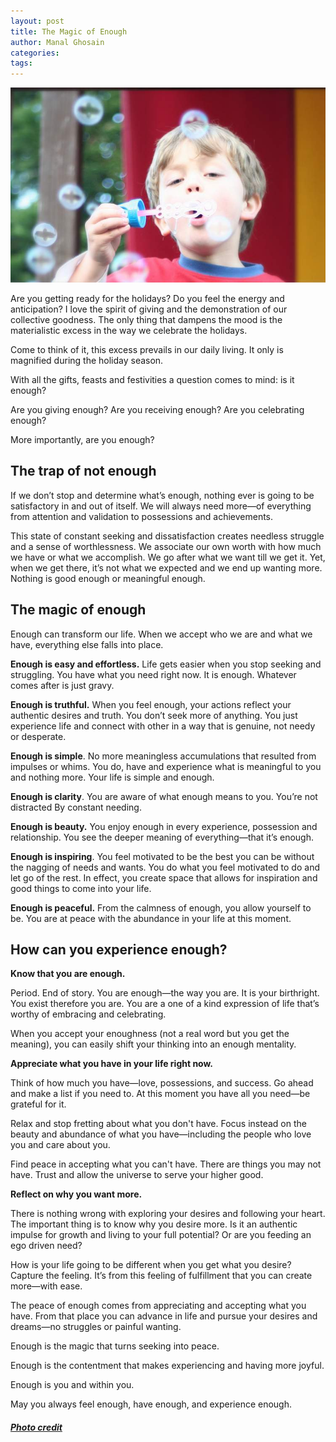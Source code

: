 ```yaml
---
layout: post
title: The Magic of Enough
author: Manal Ghosain
categories:
tags:
---
```


![Soap bubbles](/images/soap-bubbles.jpg)

Are you getting ready for the holidays? Do you feel the energy and anticipation? I love the spirit of giving and the demonstration of our collective goodness. The only thing that dampens the mood is the materialistic excess in the way we celebrate the holidays. 

Come to think of it, this excess prevails in our daily living. It only is magnified during the holiday season. 

With all the gifts, feasts and festivities a question comes to mind: is it enough? 

Are you giving enough? Are you receiving enough? Are you celebrating enough? 

More importantly, are you enough? 

## The trap of not enough

If we don’t stop and determine what’s enough, nothing ever is going to be satisfactory in and out of itself. We will always need more—of everything from attention and validation to possessions and achievements. 

This state of constant seeking and dissatisfaction creates needless struggle and a sense of worthlessness. We associate our own worth with how much we have or what we accomplish. We go after what we want till we get it. Yet, when we get there, it’s not what we expected and we end up wanting more. Nothing is good enough or meaningful enough. 

## The magic of enough

Enough can transform our life. When we accept who we are and what we have, everything else falls into place. 

**Enough is easy and effortless.** Life gets easier when you stop seeking and struggling. You have what you need right now. It is enough. Whatever comes after is just gravy. 

**Enough is truthful.** When you feel enough, your actions reflect your authentic desires and truth. You don’t seek more of anything. You just experience life and connect with other in a way that is genuine, not needy or desperate. 

**Enough is simple**. No more meaningless accumulations that resulted from impulses or whims. You do, have and experience what is meaningful to you and nothing more. Your life is simple and enough. 

**Enough is clarity**. You are aware of what enough means to you. You’re not distracted By constant needing. 

**Enough is beauty.** You enjoy enough in every experience, possession and relationship. You see the deeper meaning of everything—that it’s enough. 

**Enough is inspiring**. You feel motivated to be the best you can be without the nagging of needs and wants. You do what you feel motivated to do and let go of the rest. In effect, you create space that allows for inspiration and good things to come into your life. 

**Enough is peaceful.** From the calmness of enough, you allow yourself to be. You are at peace with the abundance in your life at this moment. 

## How can you experience enough?

**Know that you are enough.** 

Period. End of story. You are enough—the way you are. It is your birthright. You exist therefore you are. You are a one of a kind expression of life that’s worthy of embracing and celebrating. 

When you accept your enoughness (not a real word but you get the meaning), you can easily shift your thinking into an enough mentality. 

**Appreciate what you have in your life right now.** 

Think of how much you have—love, possessions, and success. Go ahead and make a list if you need to. At this moment you have all you need—be grateful for it. 

Relax and stop fretting about what you don't have. Focus instead on the beauty and abundance of what you have—including the people who love you and care about you. 

Find peace in accepting what you can't have. There are things you may not have. Trust and allow the universe to serve your higher good. 

**Reflect on why you want more.** 

There is nothing wrong with exploring your desires and following your heart. The important thing is to know why you desire more. Is it an authentic impulse for growth and living to your full potential? Or are you feeding an ego driven need? 

How is your life going to be different when you get what you desire? Capture the feeling. It’s from this feeling of fulfillment that you can create more—with ease. 

The peace of enough comes from appreciating and accepting what you have. From that place you can advance in life and pursue your desires and dreams—no struggles or painful wanting. ﻿ 

Enough is the magic that turns seeking into peace. 

Enough is the contentment that makes experiencing and having more joyful. 

Enough is you and within you. 

May you always feel enough, have enough, and experience enough. 

##### [Photo credit](http://www.flickr.com/photos/aidanmorgan/2449940207/)